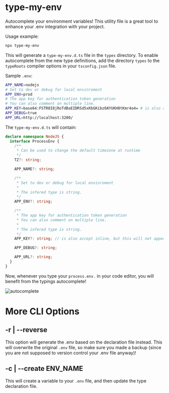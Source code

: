 # type-my-env

Autocomplete your environment variables! This utility file is a great tool
to enhance your .env integration with your project.

Usage example:
```bash
npx type-my-env
```

This will generate a `type-my-env.d.ts` file in the `types` directory. To enable autocomplete
from the new type definitions, add the directory `types` to the `typeRoots` compiler options
in your `tsconfig.json` file.

Sample `.env`:

```bash
APP_NAME=nodejs
# Set to dev or debug for local envinroment
APP_ENV=prod
# The app key for authentication token generation
# You can also comment on multiple line.
APP_KEY=base64:FSTR8I8jRoTdBaEIDRSd5xKbGKibzOAYUKH8tKmr4o4= # is also accept inline, but this will not appear in the JSDoc
APP_DEBUG=true
APP_URL=http://localhost:3200/
```

The `type-my-env.d.ts` will contain:

```ts
declare namespace NodeJS {
  interface ProcessEnv {
    /**
     * Can be used to change the default timezone at runtime
     */
    TZ?: string;

    APP_NAME?: string;

    /**
     * Set to dev or debug for local envinroment
     *
     * The infered type is string.
     */
    APP_ENV?: string;

    /**
     * The app key for authentication token generation
     * You can also comment on multiple line.
     *
     * The infered type is string.
     */
    APP_KEY?: string; // is also accept inline, but this will not appear in the JSDoc

    APP_DEBUG?: string;

    APP_URL?: string;
  }
}
```

Now, whenever you type your `process.env.` in your code editor, you will benefit
from the typings autocomplete!

![autocomplete](https://imgur.com/jxR2XrI.png)

# More CLI Options

## -r | --reverse

This option will generate the .env based on the declaration file instead. This will overwrite the original `.env` file, so make sure you made a backup (since you are not supposed to version control your .env file anyway)!

## -c | --create ENV_NAME

This will create a variable to your `.env` file, and then update the type declaration file.